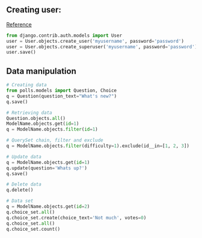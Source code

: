 ## Creating user:
[Reference](https://docs.djangoproject.com/en/2.0/ref/contrib/auth/)

```python
from django.contrib.auth.models import User
user = User.objects.create_user('myusername', password='password')
user = User.objects.create_superuser('myusername', password='password')
user.save()
```

## Data manipulation
```python
# Creating data
from polls.models import Question, Choice
q = Question(question_text="What's new?")
q.save()

# Retrieving data
Question.objects.all()
ModelName.objects.get(id=1)
q = ModelName.objects.filter(id=1)

# QuerySet chain, filter and exclude
q = ModelName.objects.filter(difficulty=1).exclude(id__in=[1, 2, 3])

# Update data
q = ModelName.objects.get(id=1)
q.update(question='Whats up?')
q.save()

# Delete data
q.delete()

# Data set
q = ModelName.objects.get(id=2)
q.choice_set.all()
q.choice_set.create(choice_text='Not much', votes=0)
q.choice_set.all()
q.choice_set.count()
```

